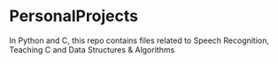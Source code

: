 # PersonalProjects
In Python and C, this repo contains files related to Speech Recognition, Teaching C and Data Structures &amp; Algorithms
